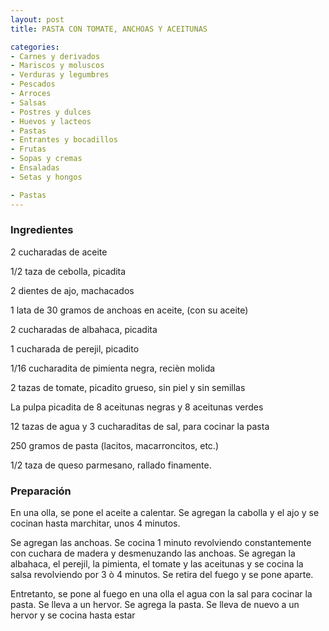 ```yaml
---
layout: post
title: PASTA CON TOMATE, ANCHOAS Y ACEITUNAS

categories:
- Carnes y derivados
- Mariscos y moluscos
- Verduras y legumbres
- Pescados
- Arroces
- Salsas
- Postres y dulces
- Huevos y lacteos
- Pastas
- Entrantes y bocadillos
- Frutas
- Sopas y cremas
- Ensaladas
- Setas y hongos

- Pastas
---
```

<h3>Ingredientes</h3>

2 cucharadas de aceite

1/2 taza de cebolla, picadita

2 dientes de ajo, machacados

1 lata de 30 gramos de anchoas en aceite, (con su aceite)

2 cucharadas de albahaca, picadita

1 cucharada de perejil, picadito

1/16 cucharadita de pimienta negra, reci&egrave;n molida

2 tazas de tomate, picadito grueso, sin piel y sin semillas

La pulpa picadita de 8 aceitunas negras y 8 aceitunas verdes

12 tazas de agua y 3 cucharaditas de sal, para cocinar la pasta

250 gramos de pasta (lacitos, macarroncitos, etc.)

1/2 taza de queso parmesano, rallado finamente.

<h3>Preparación</h3>

En una olla, se pone el aceite a calentar. Se agregan la cabolla y el ajo y se cocinan hasta marchitar, unos 4 minutos.

Se agregan las anchoas. Se cocina 1 minuto revolviendo constantemente con cuchara de madera y desmenuzando las anchoas. Se agregan la albahaca, el perejil, la pimienta, el tomate y las aceitunas y se cocina la salsa revolviendo por 3 &ograve; 4 minutos. Se retira del fuego y se pone aparte.

Entretanto, se pone al fuego en una olla el agua con la sal para cocinar la pasta. Se lleva a un hervor. Se agrega la pasta. Se lleva de nuevo a un hervor y se cocina hasta estar

